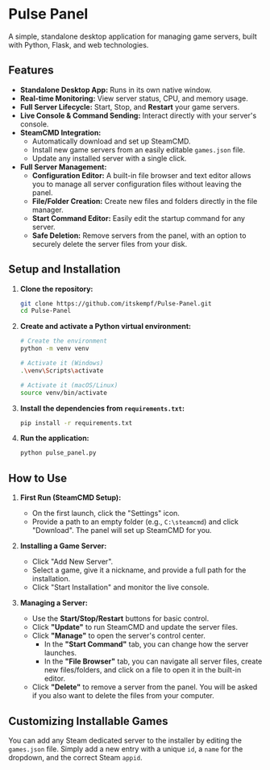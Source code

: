 # Pulse Panel

A simple, standalone desktop application for managing game servers, built with Python, Flask, and web technologies.

## Features

* **Standalone Desktop App:** Runs in its own native window.
* **Real-time Monitoring:** View server status, CPU, and memory usage.
* **Full Server Lifecycle:** Start, Stop, and **Restart** your game servers.
* **Live Console & Command Sending:** Interact directly with your server's console.
* **SteamCMD Integration:**
    * Automatically download and set up SteamCMD.
    * Install new game servers from an easily editable `games.json` file.
    * Update any installed server with a single click.
* **Full Server Management:**
    * **Configuration Editor:** A built-in file browser and text editor allows you to manage all server configuration files without leaving the panel.
    * **File/Folder Creation:** Create new files and folders directly in the file manager.
    * **Start Command Editor:** Easily edit the startup command for any server.
    * **Safe Deletion:** Remove servers from the panel, with an option to securely delete the server files from your disk.

## Setup and Installation

1.  **Clone the repository:**
    ```bash
    git clone https://github.com/itskempf/Pulse-Panel.git
    cd Pulse-Panel
    ```

2.  **Create and activate a Python virtual environment:**
    ```bash
    # Create the environment
    python -m venv venv
    
    # Activate it (Windows)
    .\venv\Scripts\activate
    
    # Activate it (macOS/Linux)
    source venv/bin/activate
    ```

3.  **Install the dependencies from `requirements.txt`:**
    ```bash
    pip install -r requirements.txt
    ```

4.  **Run the application:**
    ```bash
    python pulse_panel.py
    ```

## How to Use

1.  **First Run (SteamCMD Setup):**
    * On the first launch, click the "Settings" icon.
    * Provide a path to an empty folder (e.g., `C:\steamcmd`) and click "Download". The panel will set up SteamCMD for you.

2.  **Installing a Game Server:**
    * Click "Add New Server".
    * Select a game, give it a nickname, and provide a full path for the installation.
    * Click "Start Installation" and monitor the live console.

3.  **Managing a Server:**
    * Use the **Start/Stop/Restart** buttons for basic control.
    * Click **"Update"** to run SteamCMD and update the server files.
    * Click **"Manage"** to open the server's control center.
        * In the **"Start Command"** tab, you can change how the server launches.
        * In the **"File Browser"** tab, you can navigate all server files, create new files/folders, and click on a file to open it in the built-in editor.
    * Click **"Delete"** to remove a server from the panel. You will be asked if you also want to delete the files from your computer.

## Customizing Installable Games

You can add any Steam dedicated server to the installer by editing the `games.json` file. Simply add a new entry with a unique `id`, a `name` for the dropdown, and the correct Steam `appid`.
